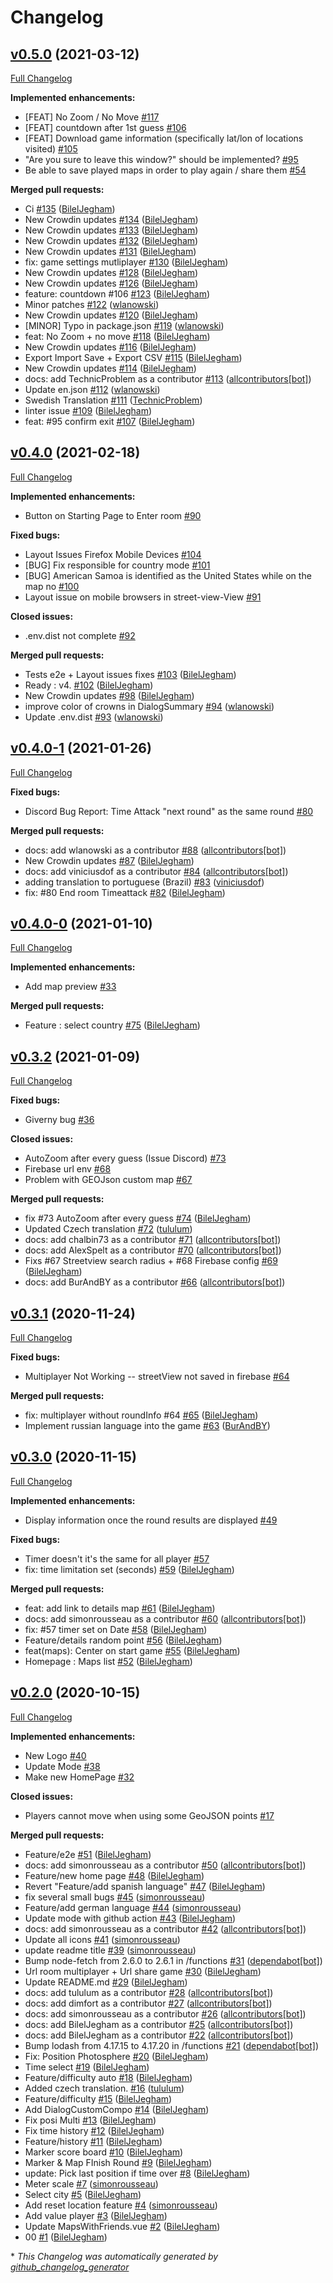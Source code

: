 # Changelog

## [v0.5.0](https://github.com/Geoguess/Geoguess/tree/v0.5.0) (2021-03-12)

[Full Changelog](https://github.com/Geoguess/Geoguess/compare/v0.4.0...v0.5.0)

**Implemented enhancements:**

- \[FEAT\] No Zoom / No Move [\#117](https://github.com/GeoGuess/Geoguess/issues/117)
- \[FEAT\] countdown  after 1st guess [\#106](https://github.com/GeoGuess/Geoguess/issues/106)
- \[FEAT\] Download game information \(specifically lat/lon of locations visited\) [\#105](https://github.com/GeoGuess/Geoguess/issues/105)
- "Are you sure to leave this window?" should be implemented? [\#95](https://github.com/GeoGuess/Geoguess/issues/95)
- Be able to save played maps in order to play again / share them [\#54](https://github.com/GeoGuess/Geoguess/issues/54)

**Merged pull requests:**

- Ci [\#135](https://github.com/GeoGuess/Geoguess/pull/135) ([BilelJegham](https://github.com/BilelJegham))
- New Crowdin updates [\#134](https://github.com/GeoGuess/Geoguess/pull/134) ([BilelJegham](https://github.com/BilelJegham))
- New Crowdin updates [\#133](https://github.com/GeoGuess/Geoguess/pull/133) ([BilelJegham](https://github.com/BilelJegham))
- New Crowdin updates [\#132](https://github.com/GeoGuess/Geoguess/pull/132) ([BilelJegham](https://github.com/BilelJegham))
- New Crowdin updates [\#131](https://github.com/GeoGuess/Geoguess/pull/131) ([BilelJegham](https://github.com/BilelJegham))
- fix: game settings mutliplayer [\#130](https://github.com/GeoGuess/Geoguess/pull/130) ([BilelJegham](https://github.com/BilelJegham))
- New Crowdin updates [\#128](https://github.com/GeoGuess/Geoguess/pull/128) ([BilelJegham](https://github.com/BilelJegham))
- New Crowdin updates [\#126](https://github.com/GeoGuess/Geoguess/pull/126) ([BilelJegham](https://github.com/BilelJegham))
- feature: countdown \#106 [\#123](https://github.com/GeoGuess/Geoguess/pull/123) ([BilelJegham](https://github.com/BilelJegham))
- Minor patches [\#122](https://github.com/GeoGuess/Geoguess/pull/122) ([wlanowski](https://github.com/wlanowski))
- New Crowdin updates [\#120](https://github.com/GeoGuess/Geoguess/pull/120) ([BilelJegham](https://github.com/BilelJegham))
- \[MINOR\] Typo in package.json [\#119](https://github.com/GeoGuess/Geoguess/pull/119) ([wlanowski](https://github.com/wlanowski))
- feat: No Zoom + no move [\#118](https://github.com/GeoGuess/Geoguess/pull/118) ([BilelJegham](https://github.com/BilelJegham))
- New Crowdin updates [\#116](https://github.com/GeoGuess/Geoguess/pull/116) ([BilelJegham](https://github.com/BilelJegham))
- Export Import Save + Export CSV [\#115](https://github.com/GeoGuess/Geoguess/pull/115) ([BilelJegham](https://github.com/BilelJegham))
- New Crowdin updates [\#114](https://github.com/GeoGuess/Geoguess/pull/114) ([BilelJegham](https://github.com/BilelJegham))
- docs: add TechnicProblem as a contributor [\#113](https://github.com/GeoGuess/Geoguess/pull/113) ([allcontributors[bot]](https://github.com/apps/allcontributors))
- Update en.json [\#112](https://github.com/GeoGuess/Geoguess/pull/112) ([wlanowski](https://github.com/wlanowski))
- Swedish Translation [\#111](https://github.com/GeoGuess/Geoguess/pull/111) ([TechnicProblem](https://github.com/TechnicProblem))
- linter issue [\#109](https://github.com/GeoGuess/Geoguess/pull/109) ([BilelJegham](https://github.com/BilelJegham))
- feat: \#95 confirm exit [\#107](https://github.com/GeoGuess/Geoguess/pull/107) ([BilelJegham](https://github.com/BilelJegham))

## [v0.4.0](https://github.com/Geoguess/Geoguess/tree/v0.4.0) (2021-02-18)

[Full Changelog](https://github.com/Geoguess/Geoguess/compare/v0.4.0-1...v0.4.0)

**Implemented enhancements:**

- Button on Starting Page to Enter room [\#90](https://github.com/GeoGuess/Geoguess/issues/90)

**Fixed bugs:**

- Layout Issues Firefox Mobile Devices [\#104](https://github.com/GeoGuess/Geoguess/issues/104)
- \[BUG\] Fix responsible for country mode [\#101](https://github.com/GeoGuess/Geoguess/issues/101)
- \[BUG\] American Samoa is identified as the United States while on the map no [\#100](https://github.com/GeoGuess/Geoguess/issues/100)
- Layout issue on mobile browsers in street-view-View [\#91](https://github.com/GeoGuess/Geoguess/issues/91)

**Closed issues:**

- .env.dist not complete [\#92](https://github.com/GeoGuess/Geoguess/issues/92)

**Merged pull requests:**

- Tests e2e + Layout issues fixes [\#103](https://github.com/GeoGuess/Geoguess/pull/103) ([BilelJegham](https://github.com/BilelJegham))
- Ready : v4. [\#102](https://github.com/GeoGuess/Geoguess/pull/102) ([BilelJegham](https://github.com/BilelJegham))
- New Crowdin updates [\#98](https://github.com/GeoGuess/Geoguess/pull/98) ([BilelJegham](https://github.com/BilelJegham))
- improve color of crowns in DialogSummary [\#94](https://github.com/GeoGuess/Geoguess/pull/94) ([wlanowski](https://github.com/wlanowski))
- Update .env.dist [\#93](https://github.com/GeoGuess/Geoguess/pull/93) ([wlanowski](https://github.com/wlanowski))

## [v0.4.0-1](https://github.com/Geoguess/Geoguess/tree/v0.4.0-1) (2021-01-26)

[Full Changelog](https://github.com/Geoguess/Geoguess/compare/v0.4.0-0...v0.4.0-1)

**Fixed bugs:**

- Discord Bug Report: Time Attack "next round" as the same round [\#80](https://github.com/GeoGuess/Geoguess/issues/80)

**Merged pull requests:**

- docs: add wlanowski as a contributor [\#88](https://github.com/GeoGuess/Geoguess/pull/88) ([allcontributors[bot]](https://github.com/apps/allcontributors))
- New Crowdin updates [\#87](https://github.com/GeoGuess/Geoguess/pull/87) ([BilelJegham](https://github.com/BilelJegham))
- docs: add viniciusdof as a contributor [\#84](https://github.com/GeoGuess/Geoguess/pull/84) ([allcontributors[bot]](https://github.com/apps/allcontributors))
- adding translation to portuguese \(Brazil\) [\#83](https://github.com/GeoGuess/Geoguess/pull/83) ([viniciusdof](https://github.com/viniciusdof))
- fix: \#80 End room Timeattack [\#82](https://github.com/GeoGuess/Geoguess/pull/82) ([BilelJegham](https://github.com/BilelJegham))

## [v0.4.0-0](https://github.com/Geoguess/Geoguess/tree/v0.4.0-0) (2021-01-10)

[Full Changelog](https://github.com/Geoguess/Geoguess/compare/v0.3.2...v0.4.0-0)

**Implemented enhancements:**

- Add map preview [\#33](https://github.com/GeoGuess/Geoguess/issues/33)

**Merged pull requests:**

- Feature : select country [\#75](https://github.com/GeoGuess/Geoguess/pull/75) ([BilelJegham](https://github.com/BilelJegham))

## [v0.3.2](https://github.com/Geoguess/Geoguess/tree/v0.3.2) (2021-01-09)

[Full Changelog](https://github.com/Geoguess/Geoguess/compare/v0.3.1...v0.3.2)

**Fixed bugs:**

- Giverny bug [\#36](https://github.com/GeoGuess/Geoguess/issues/36)

**Closed issues:**

- AutoZoom after every guess \(Issue Discord\) [\#73](https://github.com/GeoGuess/Geoguess/issues/73)
- Firebase url env [\#68](https://github.com/GeoGuess/Geoguess/issues/68)
- Problem with GEOJson custom map [\#67](https://github.com/GeoGuess/Geoguess/issues/67)

**Merged pull requests:**

- fix \#73 AutoZoom after every guess [\#74](https://github.com/GeoGuess/Geoguess/pull/74) ([BilelJegham](https://github.com/BilelJegham))
- Updated Czech translation [\#72](https://github.com/GeoGuess/Geoguess/pull/72) ([tululum](https://github.com/tululum))
- docs: add chalbin73 as a contributor [\#71](https://github.com/GeoGuess/Geoguess/pull/71) ([allcontributors[bot]](https://github.com/apps/allcontributors))
- docs: add AlexSpelt as a contributor [\#70](https://github.com/GeoGuess/Geoguess/pull/70) ([allcontributors[bot]](https://github.com/apps/allcontributors))
- Fixs \#67 Streetview search radius + \#68 Firebase config [\#69](https://github.com/GeoGuess/Geoguess/pull/69) ([BilelJegham](https://github.com/BilelJegham))
- docs: add BurAndBY as a contributor [\#66](https://github.com/GeoGuess/Geoguess/pull/66) ([allcontributors[bot]](https://github.com/apps/allcontributors))

## [v0.3.1](https://github.com/Geoguess/Geoguess/tree/v0.3.1) (2020-11-24)

[Full Changelog](https://github.com/Geoguess/Geoguess/compare/v0.3.0...v0.3.1)

**Fixed bugs:**

- Multiplayer Not Working -- streetView not saved in firebase [\#64](https://github.com/GeoGuess/Geoguess/issues/64)

**Merged pull requests:**

- fix: multiplayer without roundInfo \#64 [\#65](https://github.com/GeoGuess/Geoguess/pull/65) ([BilelJegham](https://github.com/BilelJegham))
- Implement russian language into the game [\#63](https://github.com/GeoGuess/Geoguess/pull/63) ([BurAndBY](https://github.com/BurAndBY))

## [v0.3.0](https://github.com/Geoguess/Geoguess/tree/v0.3.0) (2020-11-15)

[Full Changelog](https://github.com/Geoguess/Geoguess/compare/v0.2.0...v0.3.0)

**Implemented enhancements:**

- Display information once the round results are displayed [\#49](https://github.com/GeoGuess/Geoguess/issues/49)

**Fixed bugs:**

- Timer doesn't it's the same for all player [\#57](https://github.com/GeoGuess/Geoguess/issues/57)
- fix: time limitation set \(seconds\) [\#59](https://github.com/GeoGuess/Geoguess/pull/59) ([BilelJegham](https://github.com/BilelJegham))

**Merged pull requests:**

- feat: add link to details map [\#61](https://github.com/GeoGuess/Geoguess/pull/61) ([BilelJegham](https://github.com/BilelJegham))
- docs: add simonrousseau as a contributor [\#60](https://github.com/GeoGuess/Geoguess/pull/60) ([allcontributors[bot]](https://github.com/apps/allcontributors))
- fix: \#57 timer set on Date [\#58](https://github.com/GeoGuess/Geoguess/pull/58) ([BilelJegham](https://github.com/BilelJegham))
- Feature/details random point [\#56](https://github.com/GeoGuess/Geoguess/pull/56) ([BilelJegham](https://github.com/BilelJegham))
- feat\(maps\): Center on start game [\#55](https://github.com/GeoGuess/Geoguess/pull/55) ([BilelJegham](https://github.com/BilelJegham))
-  Homepage : Maps list [\#52](https://github.com/GeoGuess/Geoguess/pull/52) ([BilelJegham](https://github.com/BilelJegham))

## [v0.2.0](https://github.com/Geoguess/Geoguess/tree/v0.2.0) (2020-10-15)

[Full Changelog](https://github.com/Geoguess/Geoguess/compare/58648163cce2837356ae47a4e6ef572af0e4db05...v0.2.0)

**Implemented enhancements:**

- New Logo [\#40](https://github.com/GeoGuess/Geoguess/issues/40)
- Update Mode [\#38](https://github.com/GeoGuess/Geoguess/issues/38)
- Make new HomePage  [\#32](https://github.com/GeoGuess/Geoguess/issues/32)

**Closed issues:**

- Players cannot move when using some GeoJSON points [\#17](https://github.com/GeoGuess/Geoguess/issues/17)

**Merged pull requests:**

- Feature/e2e [\#51](https://github.com/GeoGuess/Geoguess/pull/51) ([BilelJegham](https://github.com/BilelJegham))
- docs: add simonrousseau as a contributor [\#50](https://github.com/GeoGuess/Geoguess/pull/50) ([allcontributors[bot]](https://github.com/apps/allcontributors))
- Feature/new home page [\#48](https://github.com/GeoGuess/Geoguess/pull/48) ([BilelJegham](https://github.com/BilelJegham))
- Revert "Feature/add spanish language" [\#47](https://github.com/GeoGuess/Geoguess/pull/47) ([BilelJegham](https://github.com/BilelJegham))
- fix several small bugs [\#45](https://github.com/GeoGuess/Geoguess/pull/45) ([simonrousseau](https://github.com/simonrousseau))
- Feature/add german language [\#44](https://github.com/GeoGuess/Geoguess/pull/44) ([simonrousseau](https://github.com/simonrousseau))
- Update mode with github action [\#43](https://github.com/GeoGuess/Geoguess/pull/43) ([BilelJegham](https://github.com/BilelJegham))
- docs: add simonrousseau as a contributor [\#42](https://github.com/GeoGuess/Geoguess/pull/42) ([allcontributors[bot]](https://github.com/apps/allcontributors))
- Update all icons [\#41](https://github.com/GeoGuess/Geoguess/pull/41) ([simonrousseau](https://github.com/simonrousseau))
- update readme title [\#39](https://github.com/GeoGuess/Geoguess/pull/39) ([simonrousseau](https://github.com/simonrousseau))
- Bump node-fetch from 2.6.0 to 2.6.1 in /functions [\#31](https://github.com/GeoGuess/Geoguess/pull/31) ([dependabot[bot]](https://github.com/apps/dependabot))
- Url room multiplayer + Url share game [\#30](https://github.com/GeoGuess/Geoguess/pull/30) ([BilelJegham](https://github.com/BilelJegham))
- Update README.md [\#29](https://github.com/GeoGuess/Geoguess/pull/29) ([BilelJegham](https://github.com/BilelJegham))
- docs: add tululum as a contributor [\#28](https://github.com/GeoGuess/Geoguess/pull/28) ([allcontributors[bot]](https://github.com/apps/allcontributors))
- docs: add dimfort as a contributor [\#27](https://github.com/GeoGuess/Geoguess/pull/27) ([allcontributors[bot]](https://github.com/apps/allcontributors))
- docs: add simonrousseau as a contributor [\#26](https://github.com/GeoGuess/Geoguess/pull/26) ([allcontributors[bot]](https://github.com/apps/allcontributors))
- docs: add BilelJegham as a contributor [\#25](https://github.com/GeoGuess/Geoguess/pull/25) ([allcontributors[bot]](https://github.com/apps/allcontributors))
- docs: add BilelJegham as a contributor [\#22](https://github.com/GeoGuess/Geoguess/pull/22) ([allcontributors[bot]](https://github.com/apps/allcontributors))
- Bump lodash from 4.17.15 to 4.17.20 in /functions [\#21](https://github.com/GeoGuess/Geoguess/pull/21) ([dependabot[bot]](https://github.com/apps/dependabot))
- Fix: Position Photosphere [\#20](https://github.com/GeoGuess/Geoguess/pull/20) ([BilelJegham](https://github.com/BilelJegham))
- Time select [\#19](https://github.com/GeoGuess/Geoguess/pull/19) ([BilelJegham](https://github.com/BilelJegham))
- Feature/difficulty auto [\#18](https://github.com/GeoGuess/Geoguess/pull/18) ([BilelJegham](https://github.com/BilelJegham))
- Added czech translation. [\#16](https://github.com/GeoGuess/Geoguess/pull/16) ([tululum](https://github.com/tululum))
- Feature/difficulty [\#15](https://github.com/GeoGuess/Geoguess/pull/15) ([BilelJegham](https://github.com/BilelJegham))
- Add DialogCustomCompo [\#14](https://github.com/GeoGuess/Geoguess/pull/14) ([BilelJegham](https://github.com/BilelJegham))
- Fix posi Multi [\#13](https://github.com/GeoGuess/Geoguess/pull/13) ([BilelJegham](https://github.com/BilelJegham))
- Fix time history [\#12](https://github.com/GeoGuess/Geoguess/pull/12) ([BilelJegham](https://github.com/BilelJegham))
- Feature/history [\#11](https://github.com/GeoGuess/Geoguess/pull/11) ([BilelJegham](https://github.com/BilelJegham))
- Marker score board [\#10](https://github.com/GeoGuess/Geoguess/pull/10) ([BilelJegham](https://github.com/BilelJegham))
- Marker & Map FInish Round [\#9](https://github.com/GeoGuess/Geoguess/pull/9) ([BilelJegham](https://github.com/BilelJegham))
- update: Pick last position if time over [\#8](https://github.com/GeoGuess/Geoguess/pull/8) ([BilelJegham](https://github.com/BilelJegham))
- Meter scale [\#7](https://github.com/GeoGuess/Geoguess/pull/7) ([simonrousseau](https://github.com/simonrousseau))
- Select city [\#5](https://github.com/GeoGuess/Geoguess/pull/5) ([BilelJegham](https://github.com/BilelJegham))
- Add reset location feature [\#4](https://github.com/GeoGuess/Geoguess/pull/4) ([simonrousseau](https://github.com/simonrousseau))
- Add value player [\#3](https://github.com/GeoGuess/Geoguess/pull/3) ([BilelJegham](https://github.com/BilelJegham))
- Update MapsWithFriends.vue [\#2](https://github.com/GeoGuess/Geoguess/pull/2) ([BilelJegham](https://github.com/BilelJegham))
- 00 [\#1](https://github.com/GeoGuess/Geoguess/pull/1) ([BilelJegham](https://github.com/BilelJegham))



\* *This Changelog was automatically generated by [github_changelog_generator](https://github.com/github-changelog-generator/github-changelog-generator)*
